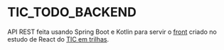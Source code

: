 # TIC_TODO_BACKEND
API REST feita usando Spring Boot e Kotlin para servir o [front](https://github.com/leowbk77/tic_react_basico) criado no estudo de React do [TIC em trilhas](https://ticemtrilhas.org.br/).
